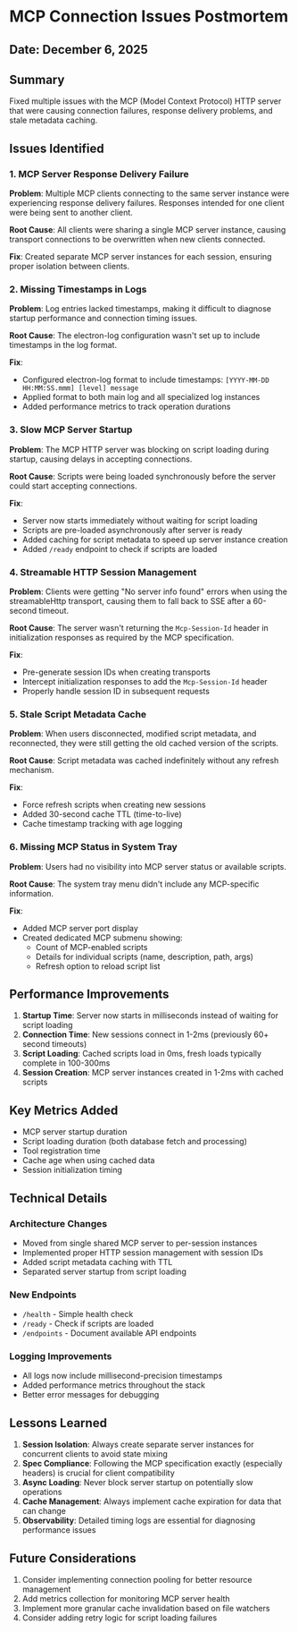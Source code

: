 # MCP Connection Issues Postmortem

## Date: December 6, 2025

## Summary
Fixed multiple issues with the MCP (Model Context Protocol) HTTP server that were causing connection failures, response delivery problems, and stale metadata caching.

## Issues Identified

### 1. MCP Server Response Delivery Failure
**Problem**: Multiple MCP clients connecting to the same server instance were experiencing response delivery failures. Responses intended for one client were being sent to another client.

**Root Cause**: All clients were sharing a single MCP server instance, causing transport connections to be overwritten when new clients connected.

**Fix**: Created separate MCP server instances for each session, ensuring proper isolation between clients.

### 2. Missing Timestamps in Logs
**Problem**: Log entries lacked timestamps, making it difficult to diagnose startup performance and connection timing issues.

**Root Cause**: The electron-log configuration wasn't set up to include timestamps in the log format.

**Fix**: 
- Configured electron-log format to include timestamps: `[YYYY-MM-DD HH:MM:SS.mmm] [level] message`
- Applied format to both main log and all specialized log instances
- Added performance metrics to track operation durations

### 3. Slow MCP Server Startup
**Problem**: The MCP HTTP server was blocking on script loading during startup, causing delays in accepting connections.

**Root Cause**: Scripts were being loaded synchronously before the server could start accepting connections.

**Fix**:
- Server now starts immediately without waiting for script loading
- Scripts are pre-loaded asynchronously after server is ready
- Added caching for script metadata to speed up server instance creation
- Added `/ready` endpoint to check if scripts are loaded

### 4. Streamable HTTP Session Management
**Problem**: Clients were getting "No server info found" errors when using the streamableHttp transport, causing them to fall back to SSE after a 60-second timeout.

**Root Cause**: The server wasn't returning the `Mcp-Session-Id` header in initialization responses as required by the MCP specification.

**Fix**:
- Pre-generate session IDs when creating transports
- Intercept initialization responses to add the `Mcp-Session-Id` header
- Properly handle session ID in subsequent requests

### 5. Stale Script Metadata Cache
**Problem**: When users disconnected, modified script metadata, and reconnected, they were still getting the old cached version of the scripts.

**Root Cause**: Script metadata was cached indefinitely without any refresh mechanism.

**Fix**:
- Force refresh scripts when creating new sessions
- Added 30-second cache TTL (time-to-live)
- Cache timestamp tracking with age logging

### 6. Missing MCP Status in System Tray
**Problem**: Users had no visibility into MCP server status or available scripts.

**Root Cause**: The system tray menu didn't include any MCP-specific information.

**Fix**:
- Added MCP server port display
- Created dedicated MCP submenu showing:
  - Count of MCP-enabled scripts
  - Details for individual scripts (name, description, path, args)
  - Refresh option to reload script list

## Performance Improvements

1. **Startup Time**: Server now starts in milliseconds instead of waiting for script loading
2. **Connection Time**: New sessions connect in 1-2ms (previously 60+ second timeouts)
3. **Script Loading**: Cached scripts load in 0ms, fresh loads typically complete in 100-300ms
4. **Session Creation**: MCP server instances created in 1-2ms with cached scripts

## Key Metrics Added

- MCP server startup duration
- Script loading duration (both database fetch and processing)
- Tool registration time
- Cache age when using cached data
- Session initialization timing

## Technical Details

### Architecture Changes
- Moved from single shared MCP server to per-session instances
- Implemented proper HTTP session management with session IDs
- Added script metadata caching with TTL
- Separated server startup from script loading

### New Endpoints
- `/health` - Simple health check
- `/ready` - Check if scripts are loaded
- `/endpoints` - Document available API endpoints

### Logging Improvements
- All logs now include millisecond-precision timestamps
- Added performance metrics throughout the stack
- Better error messages for debugging

## Lessons Learned

1. **Session Isolation**: Always create separate server instances for concurrent clients to avoid state mixing
2. **Spec Compliance**: Following the MCP specification exactly (especially headers) is crucial for client compatibility
3. **Async Loading**: Never block server startup on potentially slow operations
4. **Cache Management**: Always implement cache expiration for data that can change
5. **Observability**: Detailed timing logs are essential for diagnosing performance issues

## Future Considerations

1. Consider implementing connection pooling for better resource management
2. Add metrics collection for monitoring MCP server health
3. Implement more granular cache invalidation based on file watchers
4. Consider adding retry logic for script loading failures